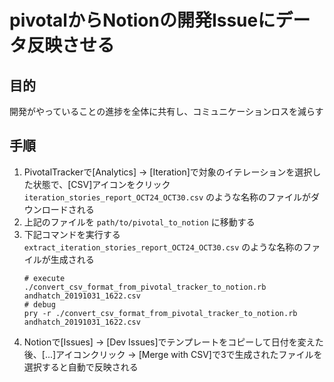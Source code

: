 # pivotalからNotionの開発Issueにデータ反映させる

## 目的
開発がやっていることの進捗を全体に共有し、コミュニケーションロスを減らす

## 手順
1. PivotalTrackerで[Analytics] -> [Iteration]で対象のイテレーションを選択した状態で、[CSV]アイコンをクリック
   `iteration_stories_report_OCT24_OCT30.csv` のような名称のファイルがダウンロードされる
2. 上記のファイルを `path/to/pivotal_to_notion` に移動する
3. 下記コマンドを実行する
   `extract_iteration_stories_report_OCT24_OCT30.csv` のような名称のファイルが生成される
   ```
   # execute
   ./convert_csv_format_from_pivotal_tracker_to_notion.rb andhatch_20191031_1622.csv
   # debug
   pry -r ./convert_csv_format_from_pivotal_tracker_to_notion.rb andhatch_20191031_1622.csv
   ```
4. Notionで[Issues] -> [Dev Issues]でテンプレートをコピーして日付を変えた後、[...]アイコンクリック -> [Merge with CSV]で3で生成されたファイルを選択すると自動で反映される
